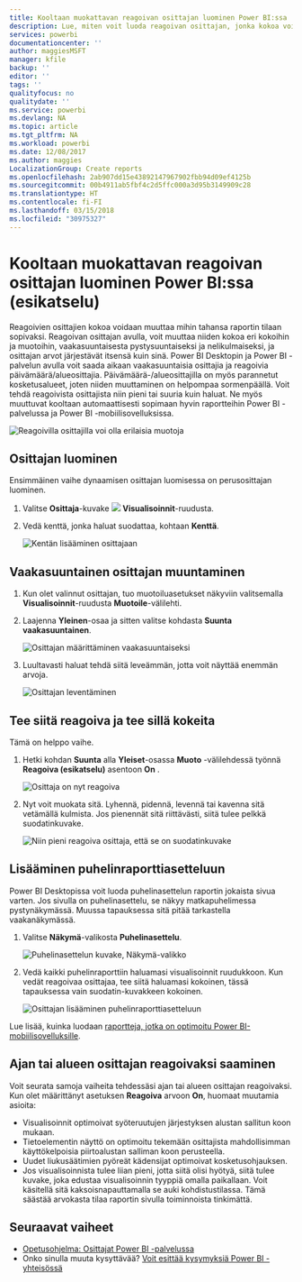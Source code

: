 ```yaml
---
title: Kooltaan muokattavan reagoivan osittajan luominen Power BI:ssa
description: Lue, miten voit luoda reagoivan osittajan, jonka kokoa voidaan muokata sopimaan raporttiin.
services: powerbi
documentationcenter: ''
author: maggiesMSFT
manager: kfile
backup: ''
editor: ''
tags: ''
qualityfocus: no
qualitydate: ''
ms.service: powerbi
ms.devlang: NA
ms.topic: article
ms.tgt_pltfrm: NA
ms.workload: powerbi
ms.date: 12/08/2017
ms.author: maggies
LocalizationGroup: Create reports
ms.openlocfilehash: 2ab907dd15e43892147967902fbb94d09ef4125b
ms.sourcegitcommit: 00b4911ab5fbf4c2d5ffc000a3d95b3149909c28
ms.translationtype: HT
ms.contentlocale: fi-FI
ms.lasthandoff: 03/15/2018
ms.locfileid: "30975327"
---
```

# <a name="create-a-responsive-slicer-you-can-resize-in-power-bi-preview"></a>Kooltaan muokattavan reagoivan osittajan luominen Power BI:ssa (esikatselu)

Reagoivien osittajien kokoa voidaan muuttaa mihin tahansa raportin tilaan sopivaksi. Reagoivan osittajan avulla, voit muuttaa niiden kokoa eri kokoihin ja muotoihin, vaakasuuntaisesta pystysuuntaiseksi ja nelikulmaiseksi, ja osittajan arvot järjestävät itsensä kuin sinä. Power BI Desktopin ja Power BI -palvelun avulla voit saada aikaan vaakasuuntaisia osittajia ja reagoivia päivämäärä/alueosittajia. Päivämäärä-/alueosittajilla on myös parannetut kosketusalueet, joten niiden muuttaminen on helpompaa sormenpäällä. Voit tehdä reagoivista osittajista niin pieni tai suuria kuin haluat. Ne myös muuttuvat kooltaan automaattisesti sopimaan hyvin raportteihin Power BI -palvelussa ja Power BI -mobiilisovelluksissa. 

![Reagoivilla osittajilla voi olla erilaisia muotoja](media/power-bi-slicer-filter-responsive/responsive-slicer-gif.gif)

## <a name="create-a-slicer"></a>Osittajan luominen

Ensimmäinen vaihe dynaamisen osittajan luomisessa on perusosittajan luominen. 

1. Valitse **Osittaja**-kuvake ![](media/power-bi-slicer-filter-responsive/power-bi-slicer-icon.png) **Visualisoinnit**-ruudusta.
2. Vedä kenttä, jonka haluat suodattaa, kohtaan **Kenttä**.

    ![Kentän lisääminen osittajaan](media/power-bi-slicer-filter-responsive/power-bi-slicer-field.png)

## <a name="convert-to-a-horizontal-slicer"></a>Vaakasuuntainen osittajan muuntaminen

1. Kun olet valinnut osittajan, tuo muotoiluasetukset näkyviin valitsemalla **Visualisoinnit**-ruudusta **Muotoile**-välilehti.
2. Laajenna **Yleinen**-osaa ja sitten valitse kohdasta **Suunta** **vaakasuuntainen**.

    ![Osittajan määrittäminen vaakasuuntaiseksi](media/power-bi-slicer-filter-responsive/power-bi-slicer-horizontal.png) 

1.  Luultavasti haluat tehdä siitä leveämmän, jotta voit näyttää enemmän arvoja.

     ![Osittajan leventäminen](media/power-bi-slicer-filter-responsive/power-bi-slicer-wide-horizontal.png)

## <a name="make-it-responsive-and-experiment-with-it"></a>Tee siitä reagoiva ja tee sillä kokeita

Tämä on helppo vaihe. 

1. Hetki kohdan **Suunta** alla **Yleiset**-osassa **Muoto** -välilehdessä työnnä **Reagoiva (esikatselu)** asentoon **On** .  

    ![Osittaja on nyt reagoiva](media/power-bi-slicer-filter-responsive/power-bi-slicer-wide-responsive.png)

1. Nyt voit muokata sitä. Lyhennä, pidennä, levennä tai kavenna sitä vetämällä kulmista. Jos pienennät sitä riittävästi, siitä tulee pelkkä suodatinkuvake.

    ![Niin pieni reagoiva osittaja, että se on suodatinkuvake](media/power-bi-slicer-filter-responsive/power-bi-slicer-small-filter-icon.png)

## <a name="add-it-to-a-phone-report-layout"></a>Lisääminen puhelinraporttiasetteluun

Power BI Desktopissa voit luoda puhelinasettelun raportin jokaista sivua varten. Jos sivulla on puhelinasettelu, se näkyy matkapuhelimessa pystynäkymässä. Muussa tapauksessa sitä pitää tarkastella vaakanäkymässä. 

1. Valitse **Näkymä**-valikosta **Puhelinasettelu**.

     ![Puhelinasettelun kuvake, Näkymä-valikko](media/power-bi-slicer-filter-responsive/power-bi-phone-layout-menu.png)
    
1. Vedä kaikki puhelinraporttiin haluamasi visualisoinnit ruudukkoon. Kun vedät reagoivaa osittajaa, tee siitä haluamasi kokoinen, tässä tapauksessa vain suodatin-kuvakkeen kokoinen.

    ![Osittajan lisääminen puhelinraporttiasetteluun](media/power-bi-slicer-filter-responsive/power-bi-slicer-phone-layout.png)

Lue lisää, kuinka luodaan [raportteja, jotka on optimoitu Power BI-mobiilisovelluksille](desktop-create-phone-report.md).

## <a name="make-a-time-or-range-slicer-responsive"></a>Ajan tai alueen osittajan reagoivaksi saaminen

Voit seurata samoja vaiheita tehdessäsi ajan tai alueen osittajan reagoivaksi. Kun olet määrittänyt asetuksen **Reagoiva** arvoon **On**, huomaat muutamia asioita:

- Visualisoinnit optimoivat syöteruutujen järjestyksen alustan sallitun koon mukaan. 
- Tietoelementin näyttö on optimoitu tekemään osittajista mahdollisimman käyttökelpoisia piirtoalustan salliman koon perusteella. 
- Uudet liukusäätimien pyöreät kädensijat optimoivat kosketusohjauksen. 
- Jos visualisoinnista tulee liian pieni, jotta siitä olisi hyötyä, siitä tulee kuvake, joka edustaa visualisoinnin tyyppiä omalla paikallaan. Voit käsitellä sitä kaksoisnapauttamalla se auki kohdistustilassa. Tämä säästää arvokasta tilaa raportin sivulla toiminnoista tinkimättä.

## <a name="next-steps"></a>Seuraavat vaiheet

- [Opetusohjelma: Osittajat Power BI -palvelussa](power-bi-visualization-slicers.md)
- Onko sinulla muuta kysyttävää? [Voit esittää kysymyksiä Power BI -yhteisössä](http://community.powerbi.com/)